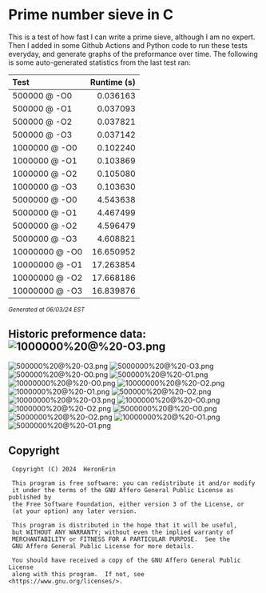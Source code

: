 # Prime number sieve in C

This is a test of how fast I can write a prime sieve, although I am no expert. Then I added in some Github Actions and Python code to run these tests everyday, and generate graphs of the preformance over time.
The following is some auto-generated statistics from the last test ran:

| Test          | Runtime (s)   |
| :---          |          ---: |
|500000 @ -O0|0.036163|
|500000 @ -O1|0.037093|
|500000 @ -O2|0.037821|
|500000 @ -O3|0.037142|
|1000000 @ -O0|0.102240|
|1000000 @ -O1|0.103869|
|1000000 @ -O2|0.105080|
|1000000 @ -O3|0.103630|
|5000000 @ -O0|4.543638|
|5000000 @ -O1|4.467499|
|5000000 @ -O2|4.596479|
|5000000 @ -O3|4.608821|
|10000000 @ -O0|16.650952|
|10000000 @ -O1|17.263854|
|10000000 @ -O2|17.668186|
|10000000 @ -O3|16.839876|

<sup><i>Generated at 06/03/24 EST</i></sup>
## Historic preformence data:![1000000%20@%20-O3.png](imgs/1000000%20@%20-O3.png)
![500000%20@%20-O3.png](imgs/500000%20@%20-O3.png)
![5000000%20@%20-O3.png](imgs/5000000%20@%20-O3.png)
![500000%20@%20-O0.png](imgs/500000%20@%20-O0.png)
![500000%20@%20-O1.png](imgs/500000%20@%20-O1.png)
![10000000%20@%20-O0.png](imgs/10000000%20@%20-O0.png)
![10000000%20@%20-O2.png](imgs/10000000%20@%20-O2.png)
![1000000%20@%20-O1.png](imgs/1000000%20@%20-O1.png)
![500000%20@%20-O2.png](imgs/500000%20@%20-O2.png)
![10000000%20@%20-O3.png](imgs/10000000%20@%20-O3.png)
![1000000%20@%20-O0.png](imgs/1000000%20@%20-O0.png)
![1000000%20@%20-O2.png](imgs/1000000%20@%20-O2.png)
![5000000%20@%20-O0.png](imgs/5000000%20@%20-O0.png)
![5000000%20@%20-O2.png](imgs/5000000%20@%20-O2.png)
![10000000%20@%20-O1.png](imgs/10000000%20@%20-O1.png)
![5000000%20@%20-O1.png](imgs/5000000%20@%20-O1.png)


## Copyright
```
 Copyright (C) 2024  HeronErin

 This program is free software: you can redistribute it and/or modify
 it under the terms of the GNU Affero General Public License as published by
 the Free Software Foundation, either version 3 of the License, or
 (at your option) any later version.

 This program is distributed in the hope that it will be useful,
 but WITHOUT ANY WARRANTY; without even the implied warranty of
 MERCHANTABILITY or FITNESS FOR A PARTICULAR PURPOSE.  See the
 GNU Affero General Public License for more details.

 You should have received a copy of the GNU Affero General Public License
 along with this program.  If not, see <https://www.gnu.org/licenses/>.
```